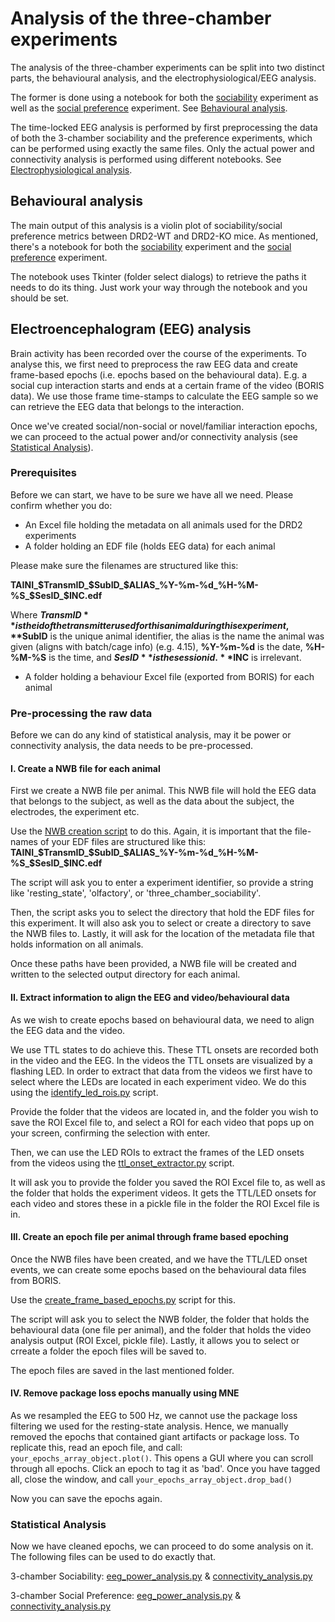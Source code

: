 # Analysis of the three-chamber experiments 

The analysis of the three-chamber experiments can be split into two distinct parts, the behavioural analysis, and the
electrophysiological/EEG analysis. 

The former is done using a notebook for both the [sociability](/three_chamber/sociability/behavioural_analysis.ipynb)
experiment as well as the [social preference](/three_chamber/social_preference/behavioural_analysis.ipynb) experiment. 
See [Behavioural analysis](#behavioural-analysis).

The time-locked EEG analysis is performed by first preprocessing the data of both the 3-chamber sociability and 
the preference experiments, which can be performed using exactly the same files. Only the actual power and connectivity
analysis is performed using different notebooks. See [Electrophysiological analysis](#electrophysiological-analysis).

## Behavioural analysis

The main output of this analysis is a violin plot of sociability/social preference metrics between
DRD2-WT and DRD2-KO mice. As mentioned, there's a notebook for both the [sociability](/three_chamber/sociability/behavioural_analysis.ipynb)
experiment and the [social preference](/three_chamber/social_preference/behavioural_analysis.ipynb) experiment.

The notebook uses Tkinter (folder select dialogs) to retrieve the paths it needs to do its thing. Just work your
way through the notebook and you should be set.

## Electroencephalogram (EEG) analysis

Brain activity has been recorded over the course of the experiments. To analyse this, we first need to preprocess the raw
EEG data and create frame-based epochs (i.e. epochs based on the behavioural data). E.g. a social cup interaction starts
and ends at a certain frame of the video (BORIS data). We use those frame time-stamps to calculate the EEG sample so we
can retrieve the EEG data that belongs to the interaction.

Once we've created social/non-social or novel/familiar interaction epochs, we can proceed to the actual power and/or 
connectivity analysis (see [Statistical Analysis](#statistical-analysis)).

### Prerequisites

Before we can start, we have to be sure we have all we need. Please confirm whether you do:

- An Excel file holding the metadata on all animals used for the DRD2 experiments
- A folder holding an EDF file (holds EEG data) for each animal

Please make sure the filenames are structured like this: 

**TAINI_$TransmID_$SubID_$ALIAS_%Y-%m-%d_%H-%M-%S_$SesID_$INC.edf**

Where **$TransmID** is the id of the transmitter used for this animal during this experiment, **$SubID** is the unique
animal identifier, the alias is the name the animal was given (aligns with batch/cage info) (e.g. 4.15), **%Y-%m-%d** is
the date, **%H-%M-%S** is the time, and **$SesID** is the session id. **$INC** is irrelevant.

- A folder holding a behaviour Excel file (exported from BORIS) for each animal

### Pre-processing the raw data

Before we can do any kind of statistical analysis, may it be power or connectivity analysis, the data needs to be 
pre-processed.

#### I. Create a NWB file for each animal

First we create a NWB file per animal. This NWB file will hold the EEG data that belongs to the subject, as well as the 
data about the subject, the electrodes, the experiment etc.

Use the [NWB creation script](/shared/create_nwb_files.py) to do this. Again, it is important that the file-names of your EDF
files are structured like this: **TAINI_$TransmID_$SubID_$ALIAS_%Y-%m-%d_%H-%M-%S_$SesID_$INC.edf**

The script will ask you to enter a experiment identifier, so provide a string like 'resting_state', 'olfactory', or 
'three_chamber_sociability'.

Then, the script asks you to select the directory that hold the EDF files for this experiment. It will also ask you to
select or create a directory to save the NWB files to. Lastly, it will ask for the location of the metadata file that
holds information on all animals.

Once these paths have been provided, a NWB file will be created and written to the selected output directory for each animal.

#### II. Extract information to align the EEG and video/behavioural data

As we wish to create epochs based on behavioural data, we need to align the EEG data and the video.

We use TTL states to do achieve this. These TTL onsets are recorded both in the video and the EEG. In the videos the TTL
onsets are visualized by a flashing LED. In order to extract that data from the videos we first have to select where the
LEDs are located in each experiment video. We do this using the [identify_led_rois.py](/shared/video_ttl_extraction/identify_led_rois.py)
script.

Provide the folder that the videos are located in, and the folder you wish to save the ROI Excel file to, and select a ROI
for each video that pops up on your screen, confirming the selection with enter.

Then, we can use the LED ROIs to extract the frames of the LED onsets from the videos using the 
[ttl_onset_extractor.py](/shared/video_ttl_extraction/ttl_onset_extractor.py) script. 

It will ask you to provide the folder you saved the ROI Excel file to, as well as the folder that holds the experiment
videos. It gets the TTL/LED onsets for each video and stores these in a pickle file in the folder the ROI Excel file is
in. 

#### III. Create an epoch file per animal through frame based epoching

Once the NWB files have been created, and we have the TTL/LED onset events, we can create some epochs based on the 
behavioural data files from BORIS.

Use the [create_frame_based_epochs.py](../shared/create_frame_based_epochs.py) script for this. 

The script will ask you to select the NWB folder, the folder that holds the behavioural data (one file per animal), and 
the folder that holds the video analysis output (ROI Excel, pickle file). Lastly, it allows you to select or crreate a
folder the epoch files will be saved to.

The epoch files are saved in the last mentioned folder.

#### IV. Remove package loss epochs manually using MNE

As we resampled the EEG to 500 Hz, we cannot use the package loss filtering we used for the resting-state analysis.
Hence, we manually removed the epochs that contained giant artifacts or package loss. To replicate this, read an epoch
file, and call: `your_epochs_array_object.plot()`. This opens a GUI where you can scroll through all epochs. Click an epoch
to tag it as 'bad'. Once you have tagged all, close the window, and call `your_epochs_array_object.drop_bad()`

Now you can save the epochs again.

### Statistical Analysis

Now we have cleaned epochs, we can proceed to do some analysis on it. The following files can be used to do exactly that.

3-chamber Sociability: [eeg_power_analysis.py](/three_chamber/social_preference/eeg_power_analysis.ipynb) & [connectivity_analysis.py](/three_chamber/social_preference/connectivity_analysis.ipynb)

3-chamber Social Preference: [eeg_power_analysis.py](/three_chamber/social_preference/eeg_power_analysis.ipynb) & [connectivity_analysis.py](/three_chamber/social_preference/connectivity_analysis.ipynb)
